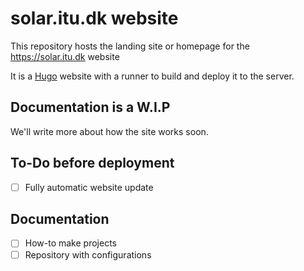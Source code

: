 # solar.itu.dk website

This repository hosts the landing site or homepage for the https://solar.itu.dk website

It is a [Hugo](https://gohuho.io) website with a runner to build and deploy it to the server.

## Documentation is a W.I.P

We'll write more about how the site works soon.

## To-Do before deployment


- [ ] Fully automatic website update

## Documentation

- [ ] How-to make projects
- [ ] Repository with configurations
